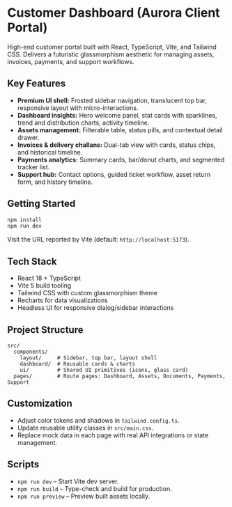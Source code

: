 # Customer Dashboard (Aurora Client Portal)

High-end customer portal built with React, TypeScript, Vite, and Tailwind CSS. Delivers a futuristic glassmorphism aesthetic for managing assets, invoices, payments, and support workflows.

## Key Features
- **Premium UI shell:** Frosted sidebar navigation, translucent top bar, responsive layout with micro-interactions.
- **Dashboard insights:** Hero welcome panel, stat cards with sparklines, trend and distribution charts, activity timeline.
- **Assets management:** Filterable table, status pills, and contextual detail drawer.
- **Invoices & delivery challans:** Dual-tab view with cards, status chips, and historical timeline.
- **Payments analytics:** Summary cards, bar/donut charts, and segmented tracker list.
- **Support hub:** Contact options, guided ticket workflow, asset return form, and history timeline.

## Getting Started

```bash
npm install
npm run dev
```

Visit the URL reported by Vite (default: `http://localhost:5173`).

## Tech Stack
- React 18 + TypeScript
- Vite 5 build tooling
- Tailwind CSS with custom glassmorphism theme
- Recharts for data visualizations
- Headless UI for responsive dialog/sidebar interactions

## Project Structure

```
src/
  components/
    layout/     # Sidebar, top bar, layout shell
    dashboard/  # Reusable cards & charts
    ui/         # Shared UI primitives (icons, glass card)
  pages/        # Route pages: Dashboard, Assets, Documents, Payments, Support
```

## Customization
- Adjust color tokens and shadows in `tailwind.config.ts`.
- Update reusable utility classes in `src/main.css`.
- Replace mock data in each page with real API integrations or state management.

## Scripts
- `npm run dev` – Start Vite dev server.
- `npm run build` – Type-check and build for production.
- `npm run preview` – Preview built assets locally.
